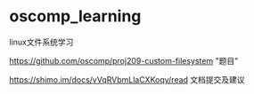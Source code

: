 # oscomp_learning
linux文件系统学习


https://github.com/oscomp/proj209-custom-filesystem	"题目"

https://shimo.im/docs/vVqRVbmLlaCXKoqy/read   文档提交及建议
